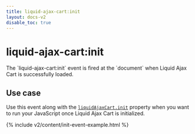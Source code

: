 ```yaml
---
title: liquid-ajax-cart:init
layout: docs-v2
disable_toc: true
---
```


# liquid-ajax-cart:init

<p class="lead" markdown="1">
The `liquid-ajax-cart:init` event is fired at the `document` when Liquid Ajax Cart is successfully loaded.
</p>

## Use case

Use this event along with the [`liquidAjaxCart.init`](/v2/docs/liquid-ajax-cart-init/) property
when you want to run your JavaScript once Liquid Ajax Cart is initialized.

{% include v2/content/init-event-example.html %}